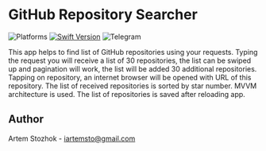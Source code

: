 # GitHub Repository Searcher


![Platforms](https://img.shields.io/badge/Platform-iOS-lightgrey.svg)
[![Swift Version](https://img.shields.io/badge/Swift-5-F16D39.svg?style=flat)](https://developer.apple.com/swift)
![Telegram](https://img.shields.io/badge/Telegram-@artemcore-blue.svg)

This app helps to find list of GitHub repositories using your requests. Typing the request you will receive a list of 30 repositories, the list can be swiped up and pagination will work, the list will be added 30 additional repositories. Tapping on repository, an internet browser will be opened with URL of this repository. The list of received repositories is sorted by star number. 
MVVM architecture is used. The list of repositories is saved after reloading app.

## Author

Artem Stozhok - iartemsto@gmail.com

